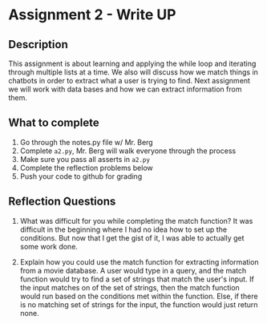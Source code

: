 # Assignment 2 - Write UP

## Description
This assignment is about learning and applying the while loop and iterating through multiple lists at a time.  We also will discuss how we match things in chatbots in order to extract what a user is trying to find.  Next assignment we will work with data bases and how we can extract information from them.

## What to complete
1. Go through the notes.py file w/ Mr. Berg
2. Complete `a2.py`, Mr. Berg will walk everyone through the process
3. Make sure you pass all asserts in `a2.py`
4. Complete the reflection problems below
5. Push your code to github for grading

## Reflection Questions
1. What was difficult for you while completing the match function?
It was difficult in the beginning where I had no idea how to set up the conditions. But now that I get the gist of it, I was able to actually get some work done.


2. Explain how you could use the match function for extracting information from a movie database.
A user would type in a query, and the match function would try to find a set of strings that match the user's input. If the input matches on of the set of strings, then the match function would run based on the conditions met within the function. Else, if there is no matching set of strings for the input, the function would just return none.

